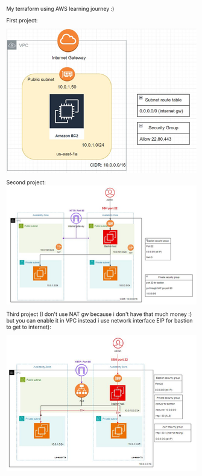 My terraform using AWS learning journey :)

First project:

![Screenshot](https://github.com/lunatic-def/Terraform-Project/blob/main/First_project/First-project.JPG)


Second project:
![Screenshot](https://github.com/lunatic-def/Terraform-Project/blob/main/Second_project/Second_project.JPG)

Third project (I don't use NAT gw because i don't have that much money :) but you can enable it in VPC instead i use network interface EIP for bastion to get to internet):

![Screenshot](https://github.com/lunatic-def/Terraform-Project/blob/main/Third_project/Capture.JPG)

